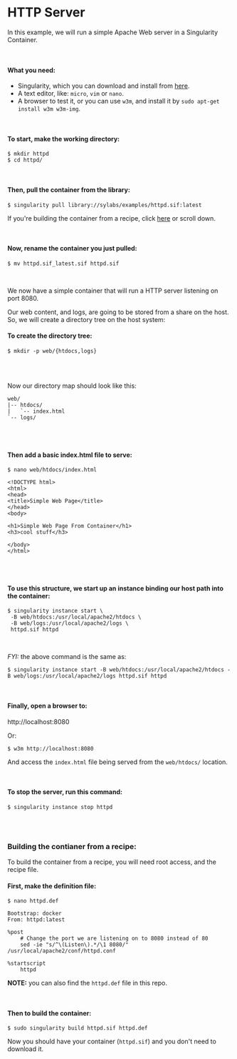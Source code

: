 # HTTP Server

In this example, we will run a simple Apache Web server in a Singularity Container.

<br>

#### What you need:
 - Singularity, which you can download and install from [here](https://github.com/sylabs/singularity).
 - A text editor, like: `micro`, `vim` or `nano`.
 - A browser to test it, or you can use `w3m`, and install it by `sudo apt-get install w3m w3m-img`.
 

<br>

#### To start, make the working directory:

```
$ mkdir httpd
$ cd httpd/
```

<br>

#### Then, pull the container from the library:

```
$ singularity pull library://sylabs/examples/httpd.sif:latest
```

If you're building the container from a recipe, click [here](#building-the-contianer-from-a-recipe) or scroll down.

<br>

#### Now, rename the container you just pulled:

```
$ mv httpd.sif_latest.sif httpd.sif
```

<br>

We now have a simple container that will run a HTTP server listening on port 8080.

Our web content, and logs, are going to be stored from a share on the host. So, we will create a directory tree on the host system:

#### To create the directory tree:
```
$ mkdir -p web/{htdocs,logs}
```

<br>
<br>

Now our directory map should look like this:

```
web/
|-- htdocs/
|   `-- index.html
`-- logs/
```
<br>
<br>

#### Then add a basic index.html file to serve:

```
$ nano web/htdocs/index.html
```
```
<!DOCTYPE html>
<html>
<head>
<title>Simple Web Page</title>
</head>
<body>

<h1>Simple Web Page From Container</h1>
<h3>cool stuff</h3>

</body>
</html>
```

<br>
<br>

#### To use this structure, we start up an instance binding our host path into the container:

```
$ singularity instance start \
 -B web/htdocs:/usr/local/apache2/htdocs \
 -B web/logs:/usr/local/apache2/logs \
 httpd.sif httpd
```

<br>

*FYI:* the above command is the same as:

```
$ singularity instance start -B web/htdocs:/usr/local/apache2/htdocs -B web/logs:/usr/local/apache2/logs httpd.sif httpd
```

<br>

#### Finally, open a browser to:

http://localhost:8080

Or:
```
$ w3m http://localhost:8080
```

And access the `index.html` file being served from the `web/htdocs/` location.

<br>

#### To stop the server, run this command:

```
$ singularity instance stop httpd
```


<br>
<br>


### Building the contianer from a recipe:

To build the container from a recipe, you will need root access, and the recipe file.

#### First, make the definition file:
```
$ nano httpd.def
```
```
Bootstrap: docker
From: httpd:latest

%post
    # Change the port we are listening on to 8080 instead of 80
    sed -ie "s/^\(Listen\).*/\1 8080/" /usr/local/apache2/conf/httpd.conf

%startscript
    httpd
```
**NOTE:** you can also find the `httpd.def` file in this repo.

<br>

#### Then to build the container:
```
$ sudo singularity build httpd.sif httpd.def
```

Now you should have your container (`httpd.sif`) and you don't need to download it.

<br>
<br>


